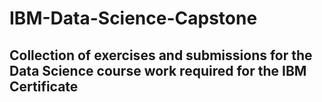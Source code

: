 # IBM-Data-Science-Capstone
## Collection of exercises and submissions for the Data Science course work required for the IBM Certificate
